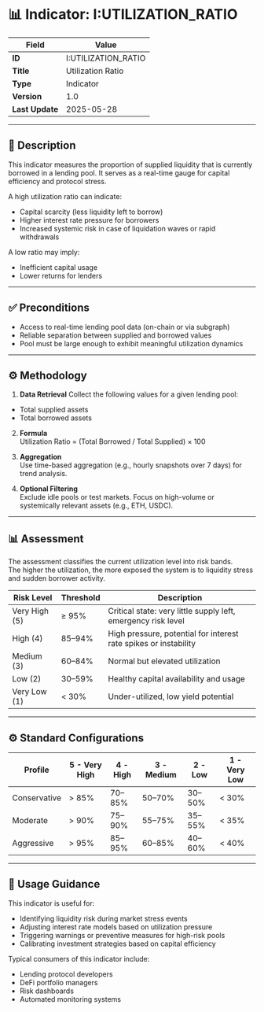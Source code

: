 # 📊 Indicator: I:UTILIZATION_RATIO

| Field            | Value                    |
|------------------|--------------------------|
| **ID**           | I:UTILIZATION_RATIO      |
| **Title**        | Utilization Ratio        |
| **Type**         | Indicator                |
| **Version**      | 1.0                      |
| **Last Update**  | 2025-05-28               |

---

## 🧠 Description

This indicator measures the proportion of supplied liquidity that is currently borrowed in a lending pool. It serves as a real-time gauge for capital efficiency and protocol stress.

A high utilization ratio can indicate:
- Capital scarcity (less liquidity left to borrow)
- Higher interest rate pressure for borrowers
- Increased systemic risk in case of liquidation waves or rapid withdrawals

A low ratio may imply:
- Inefficient capital usage
- Lower returns for lenders

---

## ✅ Preconditions

- Access to real-time lending pool data (on-chain or via subgraph)
- Reliable separation between supplied and borrowed values
- Pool must be large enough to exhibit meaningful utilization dynamics

---

## ⚙️ Methodology

1. **Data Retrieval**
Collect the following values for a given lending pool:
- Total supplied assets
- Total borrowed assets

2. **Formula**  
Utilization Ratio = (Total Borrowed / Total Supplied) × 100

3. **Aggregation**  
Use time-based aggregation (e.g., hourly snapshots over 7 days) for trend analysis.

4. **Optional Filtering**  
Exclude idle pools or test markets. Focus on high-volume or systemically relevant assets (e.g., ETH, USDC).

---

## 📊 Assessment

The assessment classifies the current utilization level into risk bands.  
The higher the utilization, the more exposed the system is to liquidity stress and sudden borrower activity.

| Risk Level     | Threshold                | Description                                                       |
|----------------|--------------------------|-------------------------------------------------------------------|
| Very High (5)  | ≥ 95%                    | Critical state: very little supply left, emergency risk level     |
| High (4)       | 85–94%                   | High pressure, potential for interest rate spikes or instability  |
| Medium (3)     | 60–84%                   | Normal but elevated utilization                                   |
| Low (2)        | 30–59%                   | Healthy capital availability and usage                            |
| Very Low (1)   | < 30%                    | Under-utilized, low yield potential                               |

---

## ⚙️ Standard Configurations

| **Profile**    | **5 - Very High** | **4 - High** | **3 - Medium** | **2 - Low** | **1 - Very Low** |
|----------------|-------------------|--------------|----------------|-------------|------------------|
| Conservative   | > 85%             | 70–85%       | 50–70%         | 30–50%      | < 30%            |
| Moderate       | > 90%             | 75–90%       | 55–75%         | 35–55%      | < 35%            |
| Aggressive     | > 95%             | 85–95%       | 60–85%         | 40–60%      | < 40%            |

---

## 🧭 Usage Guidance

This indicator is useful for:

- Identifying liquidity risk during market stress events
- Adjusting interest rate models based on utilization pressure
- Triggering warnings or preventive measures for high-risk pools
- Calibrating investment strategies based on capital efficiency

Typical consumers of this indicator include:
- Lending protocol developers
- DeFi portfolio managers
- Risk dashboards
- Automated monitoring systems

